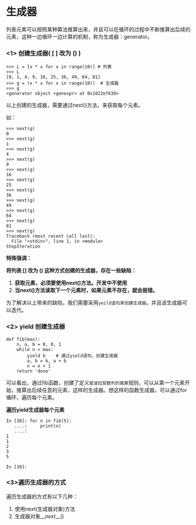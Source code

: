 # 生成器

列表元素可以按照某种算法推算出来，并且可以在循环的过程中不断推算出后续的元素，这种一边循环一边计算的机制，称为生成器：generator。

### &lt;1&gt; 创建生成器\( \[ \] 改为 \(\) \)

```
>>> L = [x * x for x in range(10)] # 列表
>>> L
[0, 1, 4, 9, 16, 25, 36, 49, 64, 81]
>>> g = (x * x for x in range(10))  # 生成器
>>> g
<generator object <genexpr> at 0x1022ef630>
```

以上创建的生成器，需要通过next\(\)方法，来获取每个元素。

如：

```
>>> next(g)
0
>>> next(g)
1
>>> next(g)
4
>>> next(g)
9
>>> next(g)
16
>>> next(g)
25
>>> next(g)
36
>>> next(g)
49
>>> next(g)
64
>>> next(g)
81
>>> next(g)
Traceback (most recent call last):
  File "<stdin>", line 1, in <module>
StopIteration
```

**特殊强调：**

**将列表 \[\] 改为 \(\) 这种方式创建的生成器，存在一些缺陷：**

1. **获取元素，必须要使用next\(\)方法。开发中不使用**
2. **当next\(\)方法读取下一个元素时，如果元素不存在，就会报错。**

为了解决以上带来的缺陷，我们需要采用`yeild语句来创建生成器`。并且该生成器可以迭代。

### &lt;2&gt; yield 创建生成器

```
def fib(max):
    n, a, b = 0, 0, 1
    while n < max:
        yield b    # 通过yield语句，创建生成器
        a, b = b, a + b
        n = n + 1
    return 'done'
```

可以看出，通过fib函数，创建了定义`斐波拉契数列的推算`规则，可以从第一个元素开始，推算出后续任意的元素，这样的生成器。想这样的函数生成器，可以通过for循环，遍历每个元素。

**遍历yield生成器每个元素**

```
In [38]: for n in fib(5):
   ....:     print(n)
   ....:     
1
1
2
3
5

In [39]:
```



### &lt;3&gt;遍历生成器的方式

遍历生成器的方式有以下几种：

1. 使用next\(生成器对象\)方法
2. 生成器对象\_\__next_\_\_\(\)








